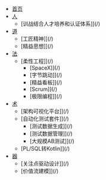 <!-- docs/_sidebar.md -->
* [首页](/)  
* [人](/)
  * [训战结合人才培养和认证体系]](/)
* [道](/)
  * [工匠精神]](/)
  * [精益思想]](/)
* [法](/)
  * [柔性工程]](/)
    * [SpaceX]](/)
    * [字节跳动]](/)
    * [精益看板]](/)
    * [Scrum]](/)
    * [极限编程]](/)
* [术](/)
  * [架构可视化平台]](/)
  * [自动化测试套件]](/)
    * [测试数据生成]](/)
    * [测试数据管理]](/)
    * [大规模AB测试]](/)
  * [PL/SQL转Kotlin]](/)
* [器](/)
  * [关注点驱动设计]](/)
  * [价值流建模]](/)
